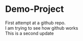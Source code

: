 # Demo-Project
First attempt at a github repo.
<br/> I am trying to see how github works
<br/> This is a second update
